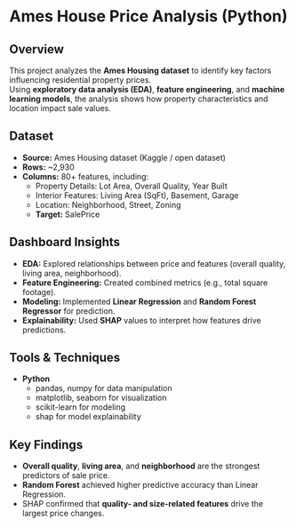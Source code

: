 # Ames House Price Analysis (Python)

## Overview
This project analyzes the **Ames Housing dataset** to identify key factors influencing residential property prices.  
Using **exploratory data analysis (EDA)**, **feature engineering**, and **machine learning models**, the analysis shows how property characteristics and location impact sale values.

## Dataset
- **Source:** Ames Housing dataset (Kaggle / open dataset)  
- **Rows:** ~2,930  
- **Columns:** 80+ features, including:
  - Property Details: Lot Area, Overall Quality, Year Built
  - Interior Features: Living Area (SqFt), Basement, Garage
  - Location: Neighborhood, Street, Zoning
  - **Target:** SalePrice

## Dashboard Insights
- **EDA:** Explored relationships between price and features (overall quality, living area, neighborhood).
- **Feature Engineering:** Created combined metrics (e.g., total square footage).
- **Modeling:** Implemented **Linear Regression** and **Random Forest Regressor** for prediction.
- **Explainability:** Used **SHAP** values to interpret how features drive predictions.

## Tools & Techniques
- **Python**
  - pandas, numpy for data manipulation
  - matplotlib, seaborn for visualization
  - scikit-learn for modeling
  - shap for model explainability

## Key Findings
- **Overall quality**, **living area**, and **neighborhood** are the strongest predictors of sale price.
- **Random Forest** achieved higher predictive accuracy than Linear Regression.
- SHAP confirmed that **quality- and size-related features** drive the largest price changes.
